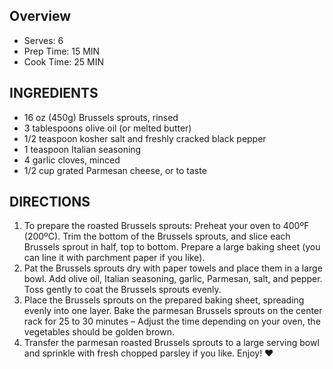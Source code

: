 ## Overview
* Serves: 6 
* Prep Time: 15 MIN     
* Cook Time: 25 MIN

## INGREDIENTS
* 16 oz (450g) Brussels sprouts, rinsed
* 3 tablespoons olive oil (or melted butter)
* 1/2 teaspoon kosher salt and freshly cracked black pepper
* 1 teaspoon Italian seasoning
* 4 garlic cloves, minced
* 1/2 cup grated Parmesan cheese, or to taste

## DIRECTIONS
1. To prepare the roasted Brussels sprouts: Preheat your oven to 400ºF (200ºC). Trim the bottom of the Brussels sprouts, and slice each Brussels sprout in half, top to bottom. Prepare a large baking sheet (you can line it with parchment paper if you like).
2. Pat the Brussels sprouts dry with paper towels and place them in a large bowl. Add olive oil, Italian seasoning, garlic, Parmesan, salt, and pepper. Toss gently to coat the Brussels sprouts evenly.
3. Place the Brussels sprouts on the prepared baking sheet, spreading evenly into one layer. Bake the parmesan Brussels sprouts on the center rack for 25 to 30 minutes – Adjust the time depending on your oven, the vegetables should be golden brown.
4. Transfer the parmesan roasted Brussels sprouts to a large serving bowl and sprinkle with fresh chopped parsley if you like. Enjoy! ❤️

